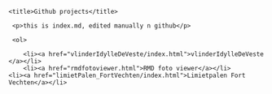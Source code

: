 
<!DOCTYPE html PUBLIC "-//W3C//DTD XHTML 1.0 Transitional//EN" "http://www.w3.org/TR/xhtml1/DTD/xhtml1-transitional.dtd">
<html xmlns="http://www.w3.org/1999/xhtml">
 
  <head>
    <meta http-equiv="Content-Type" content="text/html; charset=UTF-8" />
    
    <title>Github projects</title>
<link rel="shortcut icon" type="image/x-icon" href="favicon.ico"> 
  <link rel="stylesheet" type="text/css" href="css/index.css"></link>
  </head>
  <body>
    <div class="main_page">
    

     
     <p>this is index.md, edited manually n github</p>
     
     <ol>
    
     	<li><a href="vlinderIdylleDeVeste/index.html">vlinderIdylleDeVeste </a></li>
     	<li><a href="rmdfotoviewer.html">RMD foto viewer</a></li>
    <li><a href="limietPalen_FortVechten/index.html">Limietpalen Fort Vechten</a></li>
     	
 <!--   
<li><a href="scratch/website/index.html">Scratch home website</a></li>
	<li><a href="kidsprogramming/index.html">kidsprogramming</a></li>
	<li><a href="raspberry/index.html">raspberry</a></li>
	<li><a href="microbit/index.html">Micro-bit</a></li>
		<li><a href="tfwebsite/index.html">tfd</a></li>
	-->		
		
</ol>
    </div>
    <div class="validator">
    </div>
  </body>
</html>

